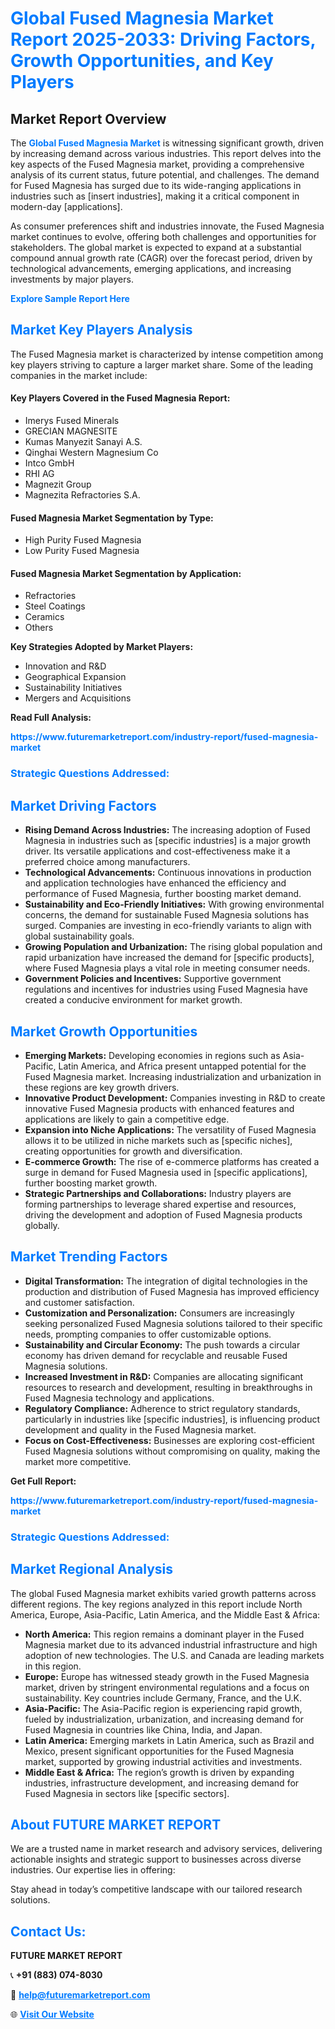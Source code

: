 <h1 style="color: #007BFF;">Global Fused Magnesia Market Report 2025-2033: Driving Factors, Growth Opportunities, and Key Players</h1>

<section id="overview">
<h2>Market Report Overview</h2>
<p>The <a href="https://www.futuremarketreport.com/industry-report/fused-magnesia-market" style="color: #007BFF; text-decoration: none;"><strong>Global Fused Magnesia Market</strong></a> is witnessing significant growth, driven by increasing demand across various industries. This report delves into the key aspects of the Fused Magnesia market, providing a comprehensive analysis of its current status, future potential, and challenges. The demand for Fused Magnesia has surged due to its wide-ranging applications in industries such as [insert industries], making it a critical component in modern-day [applications].</p>
<p>As consumer preferences shift and industries innovate, the Fused Magnesia market continues to evolve, offering both challenges and opportunities for stakeholders. The global market is expected to expand at a substantial compound annual growth rate (CAGR) over the forecast period, driven by technological advancements, emerging applications, and increasing investments by major players.</p>
</section>

<section id="overview">
<p><a href="https://www.futuremarketreport.com/request-sample/reportId=104018" style="color: #007BFF; text-decoration: none;"><strong>Explore Sample Report Here</strong></a></p>
</section>

<section id="key-players">
<h2 style="color: #007BFF;">Market Key Players Analysis</h2>
<p>The Fused Magnesia market is characterized by intense competition among key players striving to capture a larger market share. Some of the leading companies in the market include:</p>
<h4>Key Players Covered in the Fused Magnesia Report:</h4>
<ul><li>Imerys Fused Minerals</li><li>GRECIAN MAGNESITE</li><li>Kumas Manyezit Sanayi A.S.</li><li>Qinghai Western Magnesium Co</li><li>Intco GmbH</li><li>RHI AG</li><li>Magnezit Group</li><li>Magnezita Refractories S.A.</li></ul>
<h4>Fused Magnesia Market Segmentation by Type:</h4>
<ul><li>High Purity Fused Magnesia</li><li>Low Purity Fused Magnesia</li></ul>

<h4>Fused Magnesia Market Segmentation by Application:</h4>
<ul><li>Refractories</li><li>Steel Coatings</li><li>Ceramics</li><li>Others</li></ul>
<p><strong>Key Strategies Adopted by Market Players:</strong></p>
<ul>
<li>Innovation and R&D</li>
<li>Geographical Expansion</li>
<li>Sustainability Initiatives</li>
<li>Mergers and Acquisitions</li>
</ul>
</section>

<section>
<p><strong>Read Full Analysis: </strong></p><a href="https://www.futuremarketreport.com/industry-report/fused-magnesia-market" style="color: #007BFF; text-decoration: none;"><strong>https://www.futuremarketreport.com/industry-report/fused-magnesia-market</strong></a>
<h3 style="color: #007BFF;">Strategic Questions Addressed:</h3>
</section>

<section id="driving-factors">
<h2 style="color: #007BFF;">Market Driving Factors</h2>
<ul>
<li><strong>Rising Demand Across Industries:</strong> The increasing adoption of Fused Magnesia in industries such as [specific industries] is a major growth driver. Its versatile applications and cost-effectiveness make it a preferred choice among manufacturers.</li>
<li><strong>Technological Advancements:</strong> Continuous innovations in production and application technologies have enhanced the efficiency and performance of Fused Magnesia, further boosting market demand.</li>
<li><strong>Sustainability and Eco-Friendly Initiatives:</strong> With growing environmental concerns, the demand for sustainable Fused Magnesia solutions has surged. Companies are investing in eco-friendly variants to align with global sustainability goals.</li>
<li><strong>Growing Population and Urbanization:</strong> The rising global population and rapid urbanization have increased the demand for [specific products], where Fused Magnesia plays a vital role in meeting consumer needs.</li>
<li><strong>Government Policies and Incentives:</strong> Supportive government regulations and incentives for industries using Fused Magnesia have created a conducive environment for market growth.</li>
</ul>
</section>

<section id="growth-opportunities">
<h2 style="color: #007BFF;">Market Growth Opportunities</h2>
<ul>
<li><strong>Emerging Markets:</strong> Developing economies in regions such as Asia-Pacific, Latin America, and Africa present untapped potential for the Fused Magnesia market. Increasing industrialization and urbanization in these regions are key growth drivers.</li>
<li><strong>Innovative Product Development:</strong> Companies investing in R&D to create innovative Fused Magnesia products with enhanced features and applications are likely to gain a competitive edge.</li>
<li><strong>Expansion into Niche Applications:</strong> The versatility of Fused Magnesia allows it to be utilized in niche markets such as [specific niches], creating opportunities for growth and diversification.</li>
<li><strong>E-commerce Growth:</strong> The rise of e-commerce platforms has created a surge in demand for Fused Magnesia used in [specific applications], further boosting market growth.</li>
<li><strong>Strategic Partnerships and Collaborations:</strong> Industry players are forming partnerships to leverage shared expertise and resources, driving the development and adoption of Fused Magnesia products globally.</li>
</ul>
</section>

<section id="trending-factors">
<h2 style="color: #007BFF;">Market Trending Factors</h2>
<ul>
<li><strong>Digital Transformation:</strong> The integration of digital technologies in the production and distribution of Fused Magnesia has improved efficiency and customer satisfaction.</li>
<li><strong>Customization and Personalization:</strong> Consumers are increasingly seeking personalized Fused Magnesia solutions tailored to their specific needs, prompting companies to offer customizable options.</li>
<li><strong>Sustainability and Circular Economy:</strong> The push towards a circular economy has driven demand for recyclable and reusable Fused Magnesia solutions.</li>
<li><strong>Increased Investment in R&D:</strong> Companies are allocating significant resources to research and development, resulting in breakthroughs in Fused Magnesia technology and applications.</li>
<li><strong>Regulatory Compliance:</strong> Adherence to strict regulatory standards, particularly in industries like [specific industries], is influencing product development and quality in the Fused Magnesia market.</li>
<li><strong>Focus on Cost-Effectiveness:</strong> Businesses are exploring cost-efficient Fused Magnesia solutions without compromising on quality, making the market more competitive.</li>
</ul>
</section>

<section>
<p><strong>Get Full Report: </strong></p><a href="https://www.futuremarketreport.com/industry-report/fused-magnesia-market" style="color: #007BFF; text-decoration: none;"><strong>https://www.futuremarketreport.com/industry-report/fused-magnesia-market</strong></a>
<h3 style="color: #007BFF;">Strategic Questions Addressed:</h3>
</section>


<section id="regional-analysis">
<h2 style="color: #007BFF;">Market Regional Analysis</h2>
<p>The global Fused Magnesia market exhibits varied growth patterns across different regions. The key regions analyzed in this report include North America, Europe, Asia-Pacific, Latin America, and the Middle East & Africa:</p>
<ul>
<li><strong>North America:</strong> This region remains a dominant player in the Fused Magnesia market due to its advanced industrial infrastructure and high adoption of new technologies. The U.S. and Canada are leading markets in this region.</li>
<li><strong>Europe:</strong> Europe has witnessed steady growth in the Fused Magnesia market, driven by stringent environmental regulations and a focus on sustainability. Key countries include Germany, France, and the U.K.</li>
<li><strong>Asia-Pacific:</strong> The Asia-Pacific region is experiencing rapid growth, fueled by industrialization, urbanization, and increasing demand for Fused Magnesia in countries like China, India, and Japan.</li>
<li><strong>Latin America:</strong> Emerging markets in Latin America, such as Brazil and Mexico, present significant opportunities for the Fused Magnesia market, supported by growing industrial activities and investments.</li>
<li><strong>Middle East & Africa:</strong> The region’s growth is driven by expanding industries, infrastructure development, and increasing demand for Fused Magnesia in sectors like [specific sectors].</li>
</ul>
</section>

<footer>
<h2 style="color: #007BFF;">About FUTURE MARKET REPORT</h2>
<p>We are a trusted name in market research and advisory services, delivering actionable insights and strategic support to businesses across diverse industries. Our expertise lies in offering:</p>

<p>Stay ahead in today’s competitive landscape with our tailored research solutions.</p>

<h2 style="color: #007BFF;">Contact Us:</h2>
<p><strong>FUTURE MARKET REPORT</strong></p>
<p>📞 <strong>+91 (883) 074-8030</strong></p>
<p>📧 <strong><a href="mailto:help@futuremarketreport.com" style="color: #007BFF;">help@futuremarketreport.com</a></strong></p>
<p>🌐 <strong><a href="https://www.futuremarketreport.com/" style="color: #007BFF;">Visit Our Website</a></strong></p>
</footer>